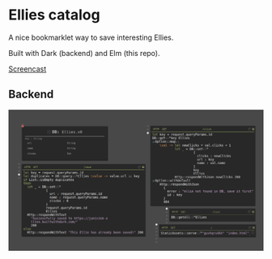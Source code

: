 # Ellies catalog

A nice bookmarklet way to save interesting Ellies.

Built with Dark (backend) and Elm (this repo).

[Screencast](https://github.com/Janiczek/ellies/blob/master/screencast.mp4?raw=true)

## Backend

![Screenshot of the whole backend](dark.png)
